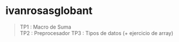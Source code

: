 # ivanrosasglobant

>TP1 : Macro de Suma <br />
>TP2 : Preprocesador
>TP3 : Tipos de datos (+ ejercicio de array)
	
